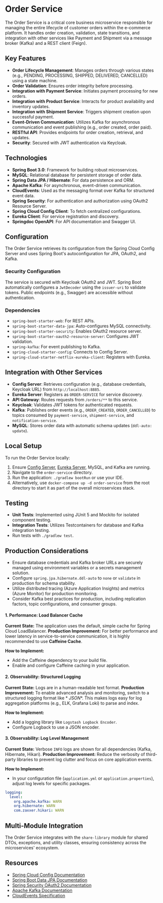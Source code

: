 # Order Service

The Order Service is a critical core business microservice responsible for managing the entire lifecycle of customer
orders within the e-commerce platform. It handles order creation, validation, state transitions, and integration with
other services like Payment and Shipment via a message broker (Kafka) and a REST client (Feign).

## Key Features

- **Order Lifecycle Management**: Manages orders through various states (e.g., PENDING, PROCESSING, SHIPPED, DELIVERED,
  CANCELLED) using a state machine.
- **Order Validation**: Ensures order integrity before processing.
- **Integration with Payment Service**: Initiates payment processing for new orders.
- **Integration with Product Service**: Interacts for product availability and inventory updates.
- **Integration with Shipment Service**: Triggers shipment creation upon successful payment.
- **Event-Driven Communication**: Utilizes Kafka for asynchronous communication and event publishing (e.g., order
  created, order paid).
- **RESTful API**: Provides endpoints for order creation, retrieval, and updates.
- **Security**: Secured with JWT authentication via Keycloak.

## Technologies

- **Spring Boot 3.0**: Framework for building robust microservices.
- **MySQL**: Relational database for persistent storage of order data.
- **Spring Data JPA / Hibernate**: For data persistence and ORM.
- **Apache Kafka**: For asynchronous, event-driven communication.
- **CloudEvents**: Used as the messaging format over Kafka for structured event data.
- **Spring Security**: For authentication and authorization using OAuth2 Resource Server.
- **Spring Cloud Config Client**: To fetch centralized configurations.
- **Eureka Client**: For service registration and discovery.
- **Springdoc OpenAPI**: For API documentation and Swagger UI.

## Configuration

The Order Service retrieves its configuration from the Spring Cloud Config Server and uses Spring Boot's
autoconfiguration for JPA, OAuth2, and Kafka.

### Security Configuration

The service is secured with Keycloak OAuth2 and JWT. Spring Boot automatically configures a `JwtDecoder` using the
`issuer-uri` to validate tokens. Public endpoints (e.g., Swagger) are accessible without authentication.

### Dependencies

- `spring-boot-starter-web`: For REST APIs.
- `spring-boot-starter-data-jpa`: Auto-configures MySQL connectivity.
- `spring-boot-starter-security`: Enables OAuth2 resource server.
- `spring-boot-starter-oauth2-resource-server`: Configures JWT validation.
- `spring-kafka`: For event publishing to Kafka.
- `spring-cloud-starter-config`: Connects to Config Server.
- `spring-cloud-starter-netflix-eureka-client`: Registers with Eureka.

## Integration with Other Services

- **Config Server**: Retrieves configuration (e.g., database credentials, Keycloak URL) from `http://localhost:8885`.
- **Eureka Server**: Registers as `ORDER-SERVICE` for service discovery.
- **API Gateway**: Routes requests from `/orders/**` to this service.
- **Keycloak**: Validates JWT tokens for authenticated requests.
- **Kafka**: Publishes order events (e.g., `ORDER_CREATED`, `ORDER_CANCELLED`) to topics consumed by `payment-service`,
  `shipment-service`, and `notification-service`.
- **MySQL**: Stores order data with automatic schema updates (`ddl-auto: update`).

## Local Setup

To run the Order Service locally:

1. Ensure [Config Server](https://www.google.com/search?q=config-server/README.md), [Eureka Server](https://www.google.com/search?q=service-registry/README.md),
MySQL, and Kafka are running.
2. Navigate to the `order-service` directory.
3. Run the application: `./gradlew bootRun` or use your IDE.
4. Alternatively, use `docker-compose up -d order-service` from the root directory to start it as part of the overall
   microservices stack.

## Testing

- **Unit Tests**: Implemented using JUnit 5 and Mockito for isolated component testing.
- **Integration Tests**: Utilizes Testcontainers for database and Kafka integration testing.
- Run tests with `./gradlew test`.

## Production Considerations

- Ensure database credentials and Kafka broker URLs are securely managed using environment variables or a secrets
  management solution.
- Configure `spring.jpa.hibernate.ddl-auto` to `none` or `validate` in production for schema stability.
- Utilize distributed tracing (Azure Application Insights) and metrics (Azure Monitor) for production monitoring.
- Consider Kafka best practices for production, including replication factors, topic configurations, and consumer
  groups.

#### 1\. Performance: Load Balancer Cache

**Current State:** The application uses the default, simple cache for Spring Cloud LoadBalancer.
**Production Improvement:** For better performance and lower latency in service-to-service communication, it is highly
recommended to use **Caffeine Cache**.

**How to Implement:**

- Add the Caffeine dependency to your build file.
- Enable and configure Caffeine caching in your application.

#### 2\. Observability: Structured Logging

**Current State:** Logs are in a human-readable text format.
**Production Improvement:** To enable advanced analysis and monitoring, switch to a structured logging format like *
*JSON**. This makes logs easy for log aggregation platforms (e.g., ELK, Grafana Loki) to parse and index.

**How to Implement:**

- Add a logging library like `Logstash Logback Encoder`.
- Configure Logback to use a JSON encoder.

#### 3\. Observability: Log Level Management

**Current State:** Verbose `INFO` logs are shown for all dependencies (Kafka, Hibernate, Hikari).
**Production Improvement:** Reduce the verbosity of third-party libraries to prevent log clutter and focus on core
application events.

**How to Implement:**

- In your configuration file (`application.yml` or `application.properties`), adjust log levels for specific packages.

```yaml
logging:
  level:
    org.apache.kafka: WARN
    org.hibernate: WARN
    com.zaxxer.hikari: WARN
```

## Multi-Module Integration

The Order Service integrates with the `share-library` module for shared DTOs, exceptions, and utility classes, ensuring
consistency across the microservices' ecosystem.

## Resources

- [Spring Cloud Config Documentation](https://cloud.spring.io/spring-cloud-config/)
- [Spring Boot Data JPA Documentation](https://docs.spring.io/spring-boot/docs/current/reference/html/data.html)
- [Spring Security OAuth2 Documentation](https://docs.spring.io/spring-security/reference/servlet/oauth2/resource-server/jwt.html)
- [Apache Kafka Documentation](https://kafka.apache.org/documentation/)
- [CloudEvents Specification](https://cloudevents.io/)